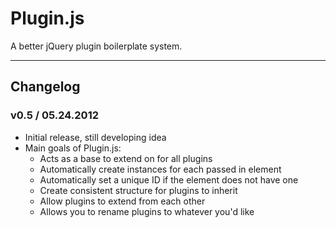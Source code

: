 # Plugin.js
A better jQuery plugin boilerplate system.

***

## Changelog

### v0.5 / 05.24.2012
- Initial release, still developing idea
- Main goals of Plugin.js:
	- Acts as a base to extend on for all plugins
	- Automatically create instances for each passed in element
	- Automatically set a unique ID if the element does not have one
	- Create consistent structure for plugins to inherit
	- Allow plugins to extend from each other
	- Allows you to rename plugins to whatever you'd like
